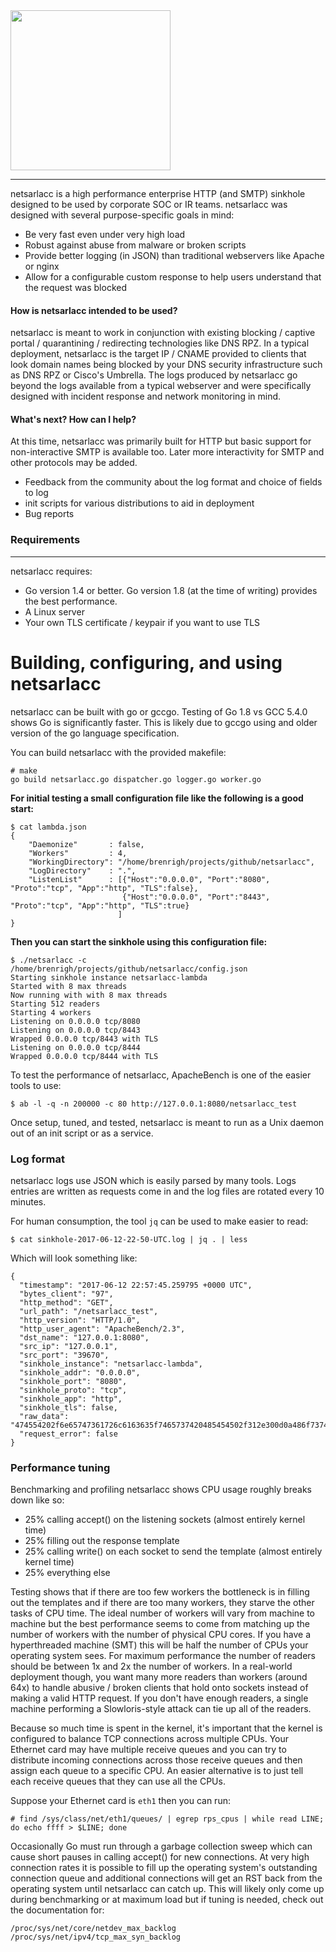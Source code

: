 <img src="https://raw.githubusercontent.com/ciscocsirt/netsarlacc/master/assets/netsarlacc_logo.svg?sanitize=true" width="256px">

-------------

netsarlacc is a high performance enterprise HTTP (and SMTP) sinkhole designed to be used by corporate SOC or IR teams.  netsarlacc was designed with several purpose-specific goals in mind:

 - Be very fast even under very high load
 - Robust against abuse from malware or broken scripts
 - Provide better logging (in JSON) than traditional webservers like Apache or nginx
 - Allow for a configurable custom response to help users understand that the request was blocked

#### How is netsarlacc intended to be used?
netsarlacc is meant to work in conjunction with existing blocking / captive portal / quarantining / redirecting technologies like DNS RPZ.  In a typical deployment, netsarlacc is the target IP / CNAME provided to clients that look domain names being blocked by your DNS security infrastructure such as DNS RPZ or Cisco's Umbrella.  The logs produced by netsarlacc go beyond the logs available from a typical webserver and were specifically designed with incident response and network monitoring in mind.

#### What's next? How can I help?
At this time, netsarlacc was primarily built for HTTP but basic support for non-interactive SMTP is available too.  Later more interactivity for SMTP and other protocols may be added.

- Feedback from the community about the log format and choice of fields to log
- init scripts for various distributions to aid in deployment
- Bug reports

### Requirements
-------------
netsarlacc requires:

- Go version 1.4 or better.  Go version 1.8 (at the time of writing) provides the best performance.
- A Linux server
- Your own TLS certificate / keypair if you want to use TLS


Building, configuring, and using netsarlacc
===================
netsarlacc can be built with go or gccgo.  Testing of Go 1.8 vs GCC 5.4.0 shows Go is significantly faster.  This is likely due to gccgo using and older version of the go language specification.

You can build netsarlacc with the provided makefile:
```
# make
go build netsarlacc.go dispatcher.go logger.go worker.go
```

**For initial testing a small configuration file like the following is a good start:**
```
$ cat lambda.json
{
    "Daemonize"       : false,
    "Workers"         : 4,
    "WorkingDirectory": "/home/brenrigh/projects/github/netsarlacc",
    "LogDirectory"    : ".",
    "ListenList"      : [{"Host":"0.0.0.0", "Port":"8080", "Proto":"tcp", "App":"http", "TLS":false},
                         {"Host":"0.0.0.0", "Port":"8443", "Proto":"tcp", "App":"http", "TLS":true}
                        ]
}
```

**Then you can start the sinkhole using this configuration file:**
```
$ ./netsarlacc -c /home/brenrigh/projects/github/netsarlacc/config.json
Starting sinkhole instance netsarlacc-lambda
Started with 8 max threads
Now running with with 8 max threads
Starting 512 readers
Starting 4 workers
Listening on 0.0.0.0 tcp/8080
Listening on 0.0.0.0 tcp/8443
Wrapped 0.0.0.0 tcp/8443 with TLS
Listening on 0.0.0.0 tcp/8444
Wrapped 0.0.0.0 tcp/8444 with TLS
```

To test the performance of netsarlacc, ApacheBench is one of the easier tools to use:
```
$ ab -l -q -n 200000 -c 80 http://127.0.0.1:8080/netsarlacc_test
```

Once setup, tuned, and tested, netsarlacc is meant to run as a Unix daemon out of an init script or as a service.


### Log format
netsarlacc logs use JSON which is easily parsed by many tools. Logs entries are written as requests come in and the log files are rotated every 10 minutes.

For human consumption, the tool `jq` can be used to make easier to read:

```
$ cat sinkhole-2017-06-12-22-50-UTC.log | jq . | less
```

Which will look something like:
```
{
  "timestamp": "2017-06-12 22:57:45.259795 +0000 UTC",
  "bytes_client": "97",
  "http_method": "GET",
  "url_path": "/netsarlacc_test",
  "http_version": "HTTP/1.0",
  "http_user_agent": "ApacheBench/2.3",
  "dst_name": "127.0.0.1:8080",
  "src_ip": "127.0.0.1",
  "src_port": "39670",
  "sinkhole_instance": "netsarlacc-lambda",
  "sinkhole_addr": "0.0.0.0",
  "sinkhole_port": "8080",
  "sinkhole_proto": "tcp",
  "sinkhole_app": "http",
  "sinkhole_tls": false,
  "raw_data": "474554202f6e65747361726c6163635f7465737420485454502f312e300d0a486f73743a203132372e302e302e313a383038300d0a557365722d4167656e743a2041706163686542656e63682f322e330d0a4163636570743a202a2f2a0d0a0d0a",
  "request_error": false
}
```

### Performance tuning
Benchmarking and profiling netsarlacc shows CPU usage roughly breaks down like so:

- 25% calling accept() on the listening sockets (almost entirely kernel time)
- 25% filling out the response template
- 25% calling write() on each socket to send the template (almost entirely kernel time)
- 25% everything else

Testing shows that if there are too few workers the bottleneck is in filling out the templates and if there are too many workers, they starve the other tasks of CPU time.  The ideal number of workers will vary from machine to machine but the best performance seems to come from matching up the number of workers with the number of physical CPU cores.  If you have a hyperthreaded machine (SMT) this will be half the number of CPUs your operating system sees.  For maximum performance the number of readers should be between 1x and 2x the number of workers.  In a real-world deployment though, you want many more readers than workers (around 64x) to handle abusive / broken clients that hold onto sockets instead of making a valid HTTP request.  If you don't have enough readers, a single machine performing a Slowloris-style attack can tie up all of the readers.

Because so much time is spent in the kernel, it's important that the kernel is configured to balance TCP connections across multiple CPUs.  Your Ethernet card may have multiple receive queues and you can try to distribute incoming connections across those receive queues and then assign each queue to a specific CPU.  An easier alternative is to just tell each receive queues that they can use all the CPUs.

Suppose your Ethernet card is `eth1` then you can run:
```
# find /sys/class/net/eth1/queues/ | egrep rps_cpus | while read LINE; do echo ffff > $LINE; done
```

Occasionally Go must run through a garbage collection sweep which can cause short pauses in calling accept() for new connections.  At very high connection rates it is possible to fill up the operating system's outstanding connection queue and additional connections will get an RST back from the operating system until netsarlacc can catch up.  This will likely only come up during benchmarking or at maximum load but if tuning is needed, check out the documentation for:

```
/proc/sys/net/core/netdev_max_backlog
/proc/sys/net/ipv4/tcp_max_syn_backlog
```
